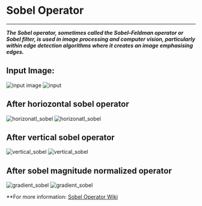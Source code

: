 # Sobel Operator
---
***The Sobel operator, sometimes called the Sobel–Feldman operator or Sobel filter, is used in image processing and computer vision, particularly within edge detection algorithms where it creates an image emphasising edges.***


## Input Image:
![input image](Valve_original.png)  ![input](car-engine.jpg)


## After horiozontal sobel operator
![horizonatl_sobel](converted_image1_sobel_horizontal.png)  ![horizonatl_sobel](converted_image2_sobel_horizontal.png) 


## After vertical sobel operator
![vertical_sobel](converted_image1_sobel_vertical.png)  ![vertical_sobel](converted_image2_sobel_vertical.png)


## After sobel magnitude normalized operator
![gradient_sobel](converted_image1_sobel_hor_vert.png)  ![gradient_sobel](converted_image2_sobel_hor_vert.png)


**For more information: [Sobel Operator Wiki](https://en.wikipedia.org/wiki/Sobel_operator)